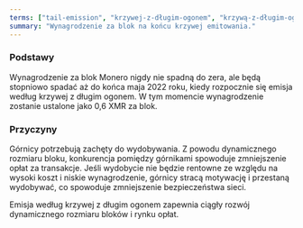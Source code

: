 ```yaml
---
terms: ["tail-emission", "krzywej-z-długim-ogonem", "krzywą-z-długim-ogonem", "krzywa-z-długim-ogonem"]
summary: "Wynagrodzenie za blok na końcu krzywej emitowania."
---
```


### Podstawy

Wynagrodzenie za blok Monero nigdy nie spadną do zera, ale będą stopniowo spadać aż do końca maja 2022 roku, kiedy rozpocznie się emisja według krzywej z długim ogonem. W tym momencie wynagrodzenie zostanie ustalone jako 0,6 XMR za blok.

### Przyczyny

Górnicy potrzebują zachęty do wydobywania. Z powodu dynamicznego rozmiaru bloku, konkurencja pomiędzy górnikami spowoduje zmniejszenie opłat za transakcje. Jeśli wydobycie nie będzie rentowne ze względu na wysoki koszt i niskie wynagrodzenie, górnicy stracą motywację i przestaną wydobywać, co spowoduje zmniejszenie bezpieczeństwa sieci.

Emisja według krzywej z długim ogonem zapewnia ciągły rozwój dynamicznego rozmiaru bloków i rynku opłat.
